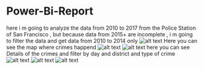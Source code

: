 # Power-Bi-Report
here i m going to analyze the data from 2010 to 2017 from the Police Station of San Francisco , but because data from 2015+ are incomplete , i m going to filter the data and get data from 2010 to 2014 only
![alt text](https://github.com/IsHafid/Power-Bi-Report/blob/main/Gifs/Data%20Filtering.PNG?raw=true)
Here you can see the map where crimes happend 
![alt text](https://github.com/IsHafid/Power-Bi-Report/blob/main/Gifs/Map.gif?raw=true)
![alt text](https://github.com/IsHafid/Power-Bi-Report/blob/main/Gifs/MapDetail.PNG?raw=true)
here you can see Details of the crimes and filter by day and district and type of crime
![alt text](https://github.com/IsHafid/Power-Bi-Report/blob/main/Gifs/Grph.PNG?raw=true)
![alt text](https://github.com/IsHafid/Power-Bi-Report/blob/main/Gifs/Graphs2.gif?raw=true)
![alt text](https://github.com/IsHafid/Power-Bi-Report/blob/main/Gifs/Graphs.gif?raw=true)

